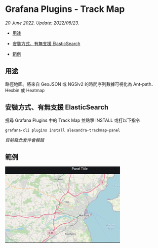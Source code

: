# Grafana Plugins - Track Map

*20 June 2022. Update: 2022/06/23.*

* [用途](#use)

* [安裝方式、有無支援 ElasticSearch](#install)

* [範例](#example)

<h2 id="use">用途</h2>

路徑地圖。將來自 GeoJSON 或 NGSIv2 的時間序列數據可視化為 Ant-path、Hexbin 或 Heatmap

<h2 id="install">安裝方式、有無支援 ElasticSearch</h2>

搜尋 Grafana Plugins 中的 Track Map 並點擊 INSTALL 或打以下指令

    grafana-cli plugins install alexandra-trackmap-panel

*目前點此套件會報錯*

<h2 id="example">範例</h2>

![img](trackmap.png)

